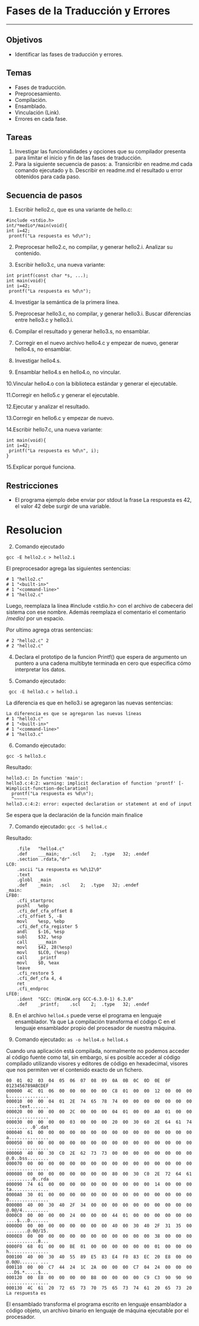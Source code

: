 # Fases de la Traducción y Errores
---
## Objetivos
+ Identificar las fases de traducción y errores.
## Temas
+ Fases de traducción.
+ Preprocesamiento.
+ Compilación.
+ Ensamblado.
+ Vinculación (Link).
+ Errores en cada fase.
## Tareas
1. Investigar las funcionalidades y opciones que su compilador presenta para
limitar el inicio y fin de las fases de traducción.
2. Para la siguiente secuencia de pasos:
a. Transicribir en readme.md cada comando ejecutado y
b. Describir en readme.md el resultado u error obtenidos para cada paso.
## Secuencia de pasos 
1. Escribir hello2.c, que es una variante de hello.c:
~~~
#include <stdio.h>
int/*medio*/main(void){
int i=42;
 prontf("La respuesta es %d\n");
 ~~~
2. Preprocesar hello2.c, no compilar, y generar hello2.i. Analizar su
contenido.

3. Escribir hello3.c, una nueva variante:
~~~
int printf(const char *s, ...);
int main(void){
int i=42; 
 prontf("La respuesta es %d\n");
~~~
4. Investigar la semántica de la primera línea.

5. Preprocesar hello3.c, no compilar, y generar hello3.i. Buscar diferencias
entre hello3.c y hello3.i.

6. Compilar el resultado y generar hello3.s, no ensamblar.

7. Corregir en el nuevo archivo hello4.c y empezar de nuevo, generar
hello4.s, no ensamblar.

8. Investigar hello4.s.

9. Ensamblar hello4.s en hello4.o, no vincular.

10.Vincular hello4.o con la biblioteca estándar y generar el ejecutable.

11.Corregir en hello5.c y generar el ejecutable.

12.Ejecutar y analizar el resultado.

13.Corregir en hello6.c y empezar de nuevo.

14.Escribir hello7.c, una nueva variante:
~~~
int main(void){
int i=42;
 printf("La respuesta es %d\n", i);
}
~~~~
15.Explicar porqué funciona.


## Restricciones
+ El programa ejemplo debe enviar por stdout la frase La respuesta es 42, el
valor 42 debe surgir de una variable.

# Resolucion 

2. Comando ejecutado

` gcc -E hello2.c > hello2.i `

El preprocesador agrega las siguientes sentencias:
~~~
# 1 "hello2.c"
# 1 "<built-in>"
# 1 "<command-line>"
# 1 "hello2.c"
~~~
Luego, reemplaza la línea #include <stdio.h> con el archivo de cabecera del sistema con ese nombre. Además reemplaza el comentario el comentario /*medio*/ por un espacio.

Por ultimo agrega otras sentencias:
~~~
# 2 "hello2.c" 2
# 2 "hello2.c"
~~~

4. Declara el prototipo de la funcion Printf() que espera de argumento un puntero a una cadena multibyte terminada en cero que especifica cómo interpretar los datos.

5. Comando ejecutado:

` gcc -E hello3.c > hello3.i`

La diferencia es que en hello3.i se agregaron las nuevas sentencias:
~~~
La diferencia es que se agregaron las nuevas líneas 
# 1 "hello3.c"
# 1 "<built-in>"
# 1 "<command-line>"
# 1 "hello3.c"
~~~
6. Comando ejecutado:

`gcc -S hello3.c`

Resultado:
~~~
hello3.c: In function 'main':
hello3.c:4:2: warning: implicit declaration of function 'prontf' [-Wimplicit-function-declaration]
  prontf("La respuesta es %d\n");
  ^~~~~~
hello3.c:4:2: error: expected declaration or statement at end of input
~~~
Se espera que la declaración de la función main finalice

7. Comando ejecutado:
`gcc -S hello4.c`

Resultado: 
~~~
	.file	"hello4.c"
	.def	___main;	.scl	2;	.type	32;	.endef
	.section .rdata,"dr"
LC0:
	.ascii "La respuesta es %d\12\0"
	.text
	.globl	_main
	.def	_main;	.scl	2;	.type	32;	.endef
_main:
LFB0:
	.cfi_startproc
	pushl	%ebp
	.cfi_def_cfa_offset 8
	.cfi_offset 5, -8
	movl	%esp, %ebp
	.cfi_def_cfa_register 5
	andl	$-16, %esp
	subl	$32, %esp
	call	___main
	movl	$42, 28(%esp)
	movl	$LC0, (%esp)
	call	_printf
	movl	$0, %eax
	leave
	.cfi_restore 5
	.cfi_def_cfa 4, 4
	ret
	.cfi_endproc
LFE0:
	.ident	"GCC: (MinGW.org GCC-6.3.0-1) 6.3.0"
	.def	_printf;	.scl	2;	.type	32;	.endef
 ~~~

8. En el archivo `hello4.s` puede verse el programa en lenguaje ensamblador. Ya que La compilación transforma el código C en el lenguaje ensamblador propio del procesador de nuestra máquina.

9. Comando ejecutado:
`as -o hello4.o hello4.s`

Cuando una aplicación está compilada, normalmente no podemos acceder al código fuente como tal, sin embargo, sí es posible acceder al código compilado utilizando visores y editores de código en hexadecimal, visores que nos permiten ver el contenido exacto de un fichero. 
~~~
00	01	02	03	04	05	06	07	08	09	0A	0B	0C	0D	0E	0F	0123456789ABCDEF
000000	4C	01	06	00	00	00	00	00	C8	01	00	00	12	00	00	00	L...............
000010	00	00	04	01	2E	74	65	78	74	00	00	00	00	00	00	00	.....text.......
000020	00	00	00	00	2C	00	00	00	04	01	00	00	A0	01	00	00	....,...........
000030	00	00	00	00	03	00	00	00	20	00	30	60	2E	64	61	74	........ .0`.dat
000040	61	00	00	00	00	00	00	00	00	00	00	00	00	00	00	00	a...............
000050	00	00	00	00	00	00	00	00	00	00	00	00	00	00	00	00	................
000060	40	00	30	C0	2E	62	73	73	00	00	00	00	00	00	00	00	@.0..bss........
000070	00	00	00	00	00	00	00	00	00	00	00	00	00	00	00	00	................
000080	00	00	00	00	00	00	00	00	80	00	30	C0	2E	72	64	61	..........0..rda
000090	74	61	00	00	00	00	00	00	00	00	00	00	14	00	00	00	ta..............
0000A0	30	01	00	00	00	00	00	00	00	00	00	00	00	00	00	00	0...............
0000B0	40	00	30	40	2F	34	00	00	00	00	00	00	00	00	00	00	@.0@/4..........
0000C0	00	00	00	00	24	00	00	00	44	01	00	00	00	00	00	00	....$...D.......
0000D0	00	00	00	00	00	00	00	00	40	00	30	40	2F	31	35	00	........@.0@/15.
0000E0	00	00	00	00	00	00	00	00	00	00	00	00	38	00	00	00	............8...
0000F0	68	01	00	00	BE	01	00	00	00	00	00	00	01	00	00	00	h...............
000100	40	00	30	40	55	89	E5	83	E4	F0	83	EC	20	E8	00	00	@.0@U....... ...
000110	00	00	C7	44	24	1C	2A	00	00	00	C7	04	24	00	00	00	...D$.*.....$...
000120	00	E8	00	00	00	00	B8	00	00	00	00	C9	C3	90	90	90	................
000130	4C	61	20	72	65	73	70	75	65	73	74	61	20	65	73	20	La respuesta es 
~~~

El ensamblado transforma el programa escrito en lenguaje ensamblador a código objeto, un archivo binario en lenguaje de máquina ejecutable por el procesador.









